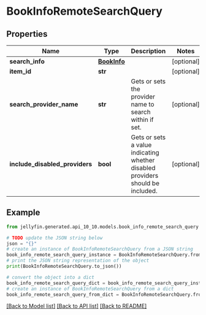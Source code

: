 # BookInfoRemoteSearchQuery


## Properties

Name | Type | Description | Notes
------------ | ------------- | ------------- | -------------
**search_info** | [**BookInfo**](BookInfo.md) |  | [optional] 
**item_id** | **str** |  | [optional] 
**search_provider_name** | **str** | Gets or sets the provider name to search within if set. | [optional] 
**include_disabled_providers** | **bool** | Gets or sets a value indicating whether disabled providers should be included. | [optional] 

## Example

```python
from jellyfin.generated.api_10_10.models.book_info_remote_search_query import BookInfoRemoteSearchQuery

# TODO update the JSON string below
json = "{}"
# create an instance of BookInfoRemoteSearchQuery from a JSON string
book_info_remote_search_query_instance = BookInfoRemoteSearchQuery.from_json(json)
# print the JSON string representation of the object
print(BookInfoRemoteSearchQuery.to_json())

# convert the object into a dict
book_info_remote_search_query_dict = book_info_remote_search_query_instance.to_dict()
# create an instance of BookInfoRemoteSearchQuery from a dict
book_info_remote_search_query_from_dict = BookInfoRemoteSearchQuery.from_dict(book_info_remote_search_query_dict)
```
[[Back to Model list]](README.md#documentation-for-models) [[Back to API list]](README.md#documentation-for-api-endpoints) [[Back to README]](README.md)


